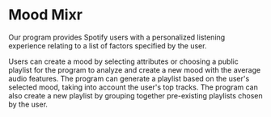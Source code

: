 # Mood Mixr

Our program provides Spotify users with a personalized listening experience relating to a list of factors specified 
by the user. 

Users can create a mood by selecting attributes or choosing a public playlist for the program to analyze and create 
a new mood with the average audio features. The program can generate a playlist based on the user's selected mood, 
taking into account the user's top tracks. The program can also create a new playlist by grouping together 
pre-existing playlists chosen by the user.
